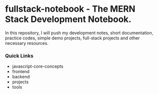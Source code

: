 # fullstack-notebook - The MERN Stack Development Notebook.

In this repository, I will push my development notes, short documentation, practice codes, simple demo projects, full-stack projects and other necessary resources.

### Quick Links

- javascript-core-concepts
- frontend
- backend
- projects
- tools
